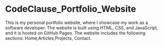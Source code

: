 # CodeClause_Portfolio_Website
This is my personal portfolio website, where I showcase my work as a software developer. The website is built using HTML, CSS, and JavaScript, and it is hosted on GitHub Pages.  The website includes the following sections: Home,Articles,Projects, Contact.
